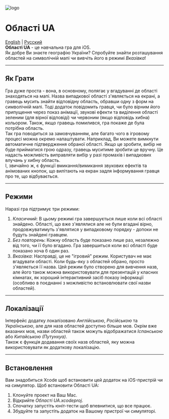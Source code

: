 ![logo](https://www.bitbucket.org/artem-y/oblasti_ua/raw/master/Oblasti%20UA/Assets.xcassets/AppIcon.appiconset/UkraineIcon_83.5@2x.png)
# Області UA

[English](https://www.bitbucket.org/artem-y/oblasti_ua/src/master/README.md) | [Русский](https://www.bitbucket.org/artem-y/oblasti_ua/src/master/README.ru.md)  
**Області UA** - це навчальна гра для iOS.  
Як добре Ви знаєте географію України? Спробуйте знайти розташування областей на символічній мапі чи вивчіть його в режимі *Вказівка*!

---
## Як Грати
Гра дуже проста - вона, в основному, полягає у вгадуванні де області знаходяться на мапі.
Назва випадкової області з'являється на екрані, а гравець мусить знайти відповідну область, обравши одну з форм на символічній мапі.
Тоді додаток повідомить гравця, чи було вірним його припущення через показ анімації, звукові ефекти та виділення області зеленим (для вірної відповіді) чи червоним (якщо відповідь хибна) кольором.
Також, якщо гравець помилився, гра покаже де була потрібна область.  
Так гра поводиться за замовчуванням, але багато чого в ігровому процесі можна окремо налаштувати. Наприклад, Ви можете вимкнути автоматичне підтвердження обраної області. 
Якщо це зробити, вибір не буде прийматися грою одразу, гравець муситиме зробити це вручну. Це надасть можливість виправляти вибір у разі промахів і випадкових влучань у хибну область.  
І, звичайно ж, є функції вмикання/вимикання звукових ефектів та анімованих кнопок, що вилітають на екран задля інформування гравця про те, що відбувається.

---
## Режими
Наразі гра підтримує три режими:  

1. *Класичний*: В цьому режимі гра завершується лише коли всі області знайдено. Області, що вже з'являлися але не були вгадані вірно, продовжуватимуть з'являтися у випадковому порядку - допоки не будуть знайдені гравцем.
2. *Без повторень*: Кожну область буде показано лише раз, незалежно від того, чи її було вгадано. Гра завершиться коли всі області буде показано хоча б один раз.
3. *Вказівка*: Насправді, це не "ігровий" режим. Користувач не має вгадувати області. Коли будь-яку з областей обрано, просто з'являється її назва.
 Цей режим було створено для вивчення назв, але його також можна використовувати для презентацій у класних кімнатах, як хороший інтерактивний засіб показу інформації (особливо в поєднанні з можливістю встановлювати свої назви областей).   

---
## Локалізації
Інтерфейс додатку локалізовано *Англійською*, *Російською* та *Українською*, але для назв областей доступно більше мов.
Окрім вже вказаних мов, назви областей також можуть відображатися *Іспанською* або *Китайською (Путунхуа)*.  
Також є функція додавання своїх назв областей, яку можна використовувати як додаткову локалізацію.

---

## Встановлення

Вам знадобиться Xcode щоб встановити цей додаток на iOS-пристрій чи на симулятор.
Щоб встановити Області UA:

1. Клонуйте проект на Ваш Mac.
2. Відкрийте *Області UA.xcodeproj*.
3. Спочатку запустіть юніт-тести щоб впевнитися, що все працює.
4. Збудуйте та запустіть додаток на Вашому пристрої чи симуляторі.